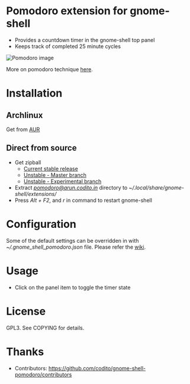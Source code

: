 # Pomodoro extension for gnome-shell
- Provides a countdown timer in the gnome-shell top panel
- Keeps track of completed 25 minute cycles

![Pomodoro image](https://a248.e.akamai.net/assets.github.com/img/e17034eeea5dbdeb4bd20fa280201246498ae669/687474703a2f2f692e696d6775722e636f6d2f3963474e4d2e706e67)

More on pomodoro technique [here](http://www.pomodorotechnique.com).

# Installation
## Archlinux
Get from [AUR](http://aur.archlinux.org/packages.php?ID=49967)

## Direct from source
- Get zipball 
    * [Current stable release](https://github.com/codito/gnome-shell-pomodoro/zipball/0.1)
    * [Unstable - Master branch](https://github.com/codito/gnome-shell-pomodoro/zipball/master)
    * [Unstable - Experimental branch](https://github.com/codito/gnome-shell-pomodoro/zipball/experimental)
- Extract *pomodoro@arun.codito.in* directory to *~/.local/share/gnome-shell/extensions/*
- Press *Alt + F2*, and *r* in command to restart gnome-shell

# Configuration
Some of the default settings can be overridden in with *~/.gnome_shell_pomodoro.json* file. Please
refer the [wiki](https://github.com/codito/gnome-shell-pomodoro/wiki/Configuration).

# Usage
- Click on the panel item to toggle the timer state

# License
GPL3. See COPYING for details.

# Thanks
- Contributors: https://github.com/codito/gnome-shell-pomodoro/contributors
